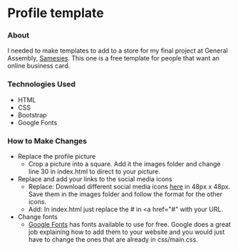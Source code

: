 # Profile template
### About
I needed to make templates to add to a store for my final project at General Assembly, [Samesies](https://github.com/thomasvaeth/ga-samesies). This one is a free template for people that want an online business card.

### Technologies Used
* HTML
* CSS
* Bootstrap
* Google Fonts

### How to Make Changes
* Replace the profile picture
  - Crop a picture into a square. Add it the images folder and change line 30 in index.html to direct to your picture.
* Replace and add your links to the social media icons
	- Replace: Download different social media icons [here](https://www.iconfinder.com/iconsets/neon-line-social-circles) in 48px x 48px. Save them in the images folder and follow the format for the other icons.
  - Add: In index.html just replace the # in <a href="#" with your URL.
* Change fonts
  - [Google Fonts](https://www.google.com/fonts) has fonts available to use for free. Google does a great job explaining how to add them to your website and you would just have to change the ones that are already in css/main.css.